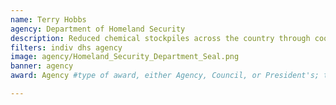 ```yaml
---
name: Terry Hobbs
agency: Department of Homeland Security
description: Reduced chemical stockpiles across the country through coordination with state, local, and private stakeholders. Ms. Hobbs’ work helped the United States to fulfil international obligations under the Chemical Weapons Convention, providing a more secure nation, and a more prepared first responder community.
filters: indiv dhs agency
image: agency/Homeland_Security_Department_Seal.png
banner: agency
award: Agency #type of award, either Agency, Council, or President's; this is case sensitive so make sure to match the options listed exactly. This section generates the format of the card

---
```

